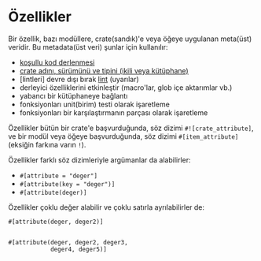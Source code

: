 # Özellikler

Bir özellik, bazı modüllere, crate(sandık)'e veya öğeye uygulanan meta(üst) veridir. Bu metadata(üst veri)
şunlar için kullanılır:

<!-- TODO: Link these to their respective examples -->

* [koşullu kod derlenmesi][cfg]
* [crate adını, sürümünü ve tipini (ikili veya kütüphane)][crate]
* [lintleri] devre dışı bırak [lint]  (uyarılar)
* derleyici özelliklerini etkinleştir (macro'lar, glob içe aktarımlar vb.)
* yabancı bir kütüphaneye bağlantı
* fonksiyonları unit(birim) testi olarak işaretleme
* fonksiyonları bir karşılaştırmanın parçası olarak işaretleme

Özellikler bütün bir crate'e başvurduğunda, söz dizimi `#![crate_attribute]`,
ve bir modül veya öğeye başvurduğunda, söz dizimi `#[item_attribute]`
(eksiğin farkına varın `!`).

Özellikler farklı söz dizimleriyle argümanlar da alabilirler:

* `#[attribute = "deger"]`
* `#[attribute(key = "deger")]`
* `#[attribute(deger)]`

Özellikler çoklu değer alabilir ve çoklu satırla ayrılabilirler de:

```rust,ignore
#[attribute(deger, deger2)]


#[attribute(deger, deger2, deger3,
            deger4, deger5)]
```

[cfg]: attribute/cfg.md
[crate]: attribute/crate.md
[lint]: https://en.wikipedia.org/wiki/Lint_%28software%29
[macros]: https://doc.rust-lang.org/book/ch19-06-macros.html#attribute-like-macros
